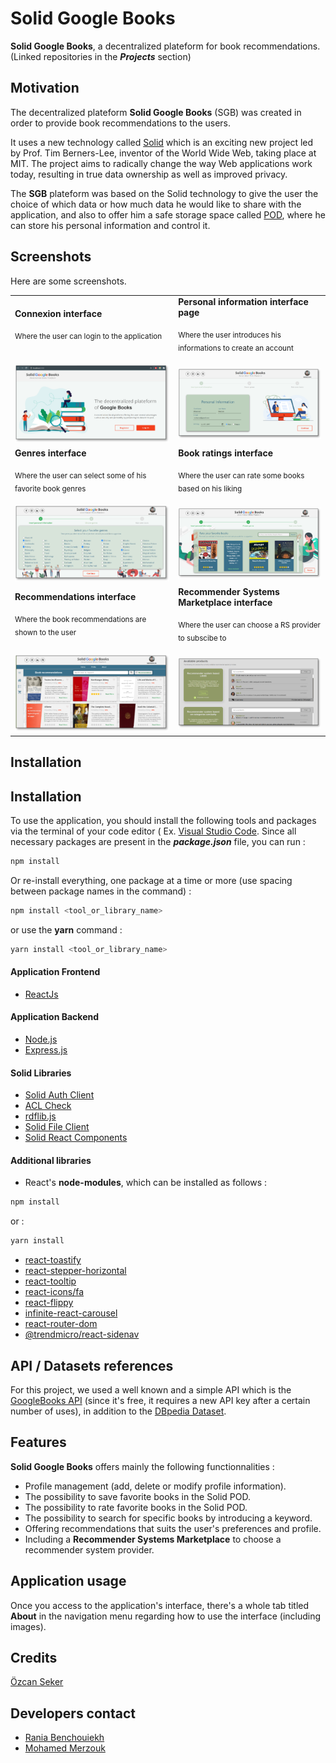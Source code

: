 # Solid Google Books
**Solid Google Books**, a decentralized plateform for book recommendations. (Linked repositories in the ***Projects*** section)

## Motivation
The decentralized plateform **Solid Google Books** (SGB) was created in order to provide book recommendations to the users. 

It uses a new technology called [Solid](https://solidproject.org/) which is an exciting new project led by Prof. Tim Berners-Lee, inventor of the World Wide Web, taking place at MIT. The project aims to radically change the way Web applications work today, resulting in true data ownership as well as improved privacy. 

The **SGB** plateform was based on the Solid technology to give the user the choice of which data or how much data he would like to share with the application, and also to offer him a safe storage space called [POD](https://solid.community/), where he can store his personal information and control it. 

## Screenshots

Here are some screenshots. 

<table>
  <tr>
    <td>
        <b>Connexion interface</b>
        <p><sub>Where the user can login to the application</sub></p>
    </td>
    <td>
        <b>Personal information interface page</b>
        <p><sub>Where the user introduces his informations to create an account</sub></p>
    </td>
  </tr>
  <tr>
    <td><img src="screenshots/Picture1.png" width="470"/></td>
    <td><img src="screenshots/Picture2.png" width="470"/></td>
  </tr>
  <tr>
    <td>
        <b>Genres interface</b>
        <p><sub>Where the user can select some of his favorite book genres</sub></p>
    </td>
    <td>
        <b>Book ratings interface</b>
        <p><sub>Where the user can rate some books based on his liking</sub></p>
    </td>
  </tr>
  <tr>
    <td><img src="screenshots/Picture3.png" width="470"/></td>
    <td><img src="screenshots/Picture4.png" width="470"/></td>
  </tr>
  <tr>
    <td>
        <b>Recommendations interface</b>
        <p><sub>Where the book recommendations are shown to the user</sub></p>
    </td>
    <td>
        <b>Recommender Systems Marketplace interface</b>
        <p><sub>Where the user can choose a RS provider to subscibe to</sub></p>
    </td>
  </tr>
  <tr>
    <td><img src="screenshots/Picture5.png" width="470"/></td>
    <td><img src="screenshots/Picture6.png" width="470"/></td>
  </tr>
 </table>
 
## Installation

## Installation

To use the application, you should install the following tools and packages via the terminal of your code editor ( Ex. [Visual Studio Code](https://code.visualstudio.com/download).
Since all necessary packages are present in the ***package.json*** file, you can run :

```bash
npm install
```
Or re-install everything, one package at a time or more (use spacing between package names in the command) :

```bash
npm install <tool_or_library_name>
```

or use the **yarn** command :

```bash
yarn install <tool_or_library_name>
```

#### Application Frontend
  - [ReactJs](https://fr.reactjs.org/)
  
#### Application Backend
  - [Node.js](https://nodejs.org/en/)
  - [Express.js](https://expressjs.com/fr/)
  
#### Solid Libraries
  - [Solid Auth Client](https://github.com/solid/solid-auth-client)
  - [ACL Check](https://github.com/solid/acl-check)
  - [rdflib.js](https://github.com/linkeddata/rdflib.js/)
  - [Solid File Client](https://github.com/jeff-zucker/solid-file-client)
  - [Solid React Components](https://github.com/solid/react-components)
  
#### Additional libraries

  - React's **node-modules**, which can be installed as follows : 
  
```bash
npm install
```
or : 
```bash
yarn install
```
  - [react-toastify](https://www.npmjs.com/package/react-toastify)
  - [react-stepper-horizontal](https://www.npmjs.com/package/react-stepper-horizontal)
  - [react-tooltip](https://www.npmjs.com/package/react-tooltip)
  - [react-icons/fa](https://react-icons.github.io/react-icons/)
  - [react-flippy](https://www.npmjs.com/package/react-flippy)
  - [infinite-react-carousel](https://www.npmjs.com/package/infinite-react-carousel)
  - [react-router-dom](https://reactrouter.com/web/guides/quick-start)
  - [@trendmicro/react-sidenav](https://www.npmjs.com/package/@trendmicro/react-sidenav)
 
   
## API / Datasets references

For this project, we used a well known and a simple API which is the [GoogleBooks API](https://developers.google.com/books/docs/v1/getting_started) (since it's free, it requires a new API key after a certain number of uses), in addition to the [DBpedia Dataset](https://wiki.dbpedia.org/).

## Features

**Solid Google Books** offers mainly the following functionnalities : 

- Profile management (add, delete or modify profile information).
- The possibility to save favorite books in the Solid POD.
- The possibility to rate favorite books in the Solid POD.
- The possibility to search for specific books by introducing a keyword.
- Offering recommendations that suits the user's preferences and profile.
- Including a **Recommender Systems Marketplace** to choose a recommender system provider.

## Application usage

Once you access to the application's interface, there's a whole tab titled **About** in the navigation menu regarding how to use the interface (including images).

## Credits
  [Özcan Seker](https://github.com/ozcanseker/Social-linked-beer)
  
## Developers contact
  - [Rania Benchouiekh](https://github.com/RaniaBenchouiekh)
  - [Mohamed Merzouk](https://github.com/Mohamed-MERZOUK)
